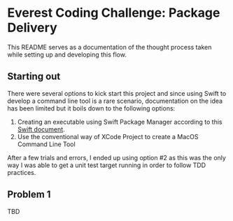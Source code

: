 # Everest Coding Challenge: Package Delivery

This README serves as a documentation of the thought process taken while setting up and developing this flow.


## Starting out

There were several options to kick start this project and since using Swift to develop a command line tool is a rare scenario, documentation on the idea has been limited but it boils down to the following options:

1. Creating an executable using Swift Package Manager according to this [Swift document](https://www.swift.org/getting-started/cli-swiftpm/). 
2. Use the conventional way of XCode Project to create a MacOS Command Line Tool

After a few trials and errors, I ended up using option #2 as this was the only way I was able to get a unit test target running in order to follow TDD practices.

## Problem 1

TBD
